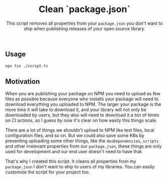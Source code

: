 <div align="center">
  <h1>Clean `package.json`</h1>
  <p>This script removes all properties from your <code>package.json</code> you don't want to ship when publishing releases of your open source library.</p>

  <img src="./preview.gif" alt="">
  <br>
  <br>
</div>

## Usage
```bash
npx tsx ./script.ts
```

## Motivation
When you are publishing your package on NPM you need to upload as few files as possible because everyone who installs your package will need to download everything you uploaded to NPM. The larger your package is the more time it will take to download it, and your library will not only be downloaded by users, but they also will need to download it a ton of times on CI actions, so I guess by now it's clear on how easily this things scale.

There are a lot of things we shouldn't upload to NPM like test files, local configuration files, and so on. But we could also save some KBs by preventing uploading some other things, like the `devDependencies`, `scripts` and other irrelevant properties from our `package.json`, these things are only used for development and our end user doesn't need to have that.

That's why I created this script. It cleans all properties from my `package.json` I don't want to ship to users of my libraries. You can easily customize the script for your project too.
